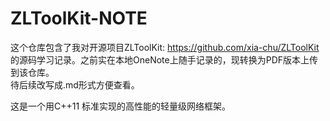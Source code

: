# ZLToolKit-NOTE
这个仓库包含了我对开源项目ZLToolKit: https://github.com/xia-chu/ZLToolKit 的源码学习记录。之前实在本地OneNote上随手记录的，现转换为PDF版本上传到该仓库。  
待后续改写成.md形式方便查看。

这是一个用C++11 标准实现的高性能的轻量级网络框架。
